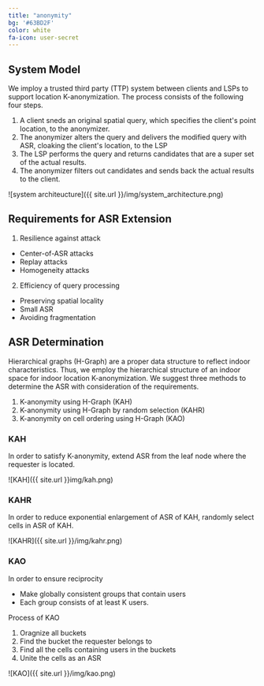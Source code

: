 ```yaml
---
title: "anonymity"
bg: '#63BD2F'
color: white
fa-icon: user-secret
---
```


## System Model

We imploy a trusted third party (TTP) system between clients and LSPs to support location K-anonymization. The process consists of the following four steps.

1. A client sneds an original spatial query, which specifies the client's point location, to the anonymizer.
2. The anonymizer alters the query and delivers the modified query with ASR, cloaking the client's location, to the LSP
3. The LSP performs the query and returns candidates that are a super set of the actual results.
4. The anonymizer filters out candidates and sends back the actual results to the client.


![system architeucture]({{ site.url }}/img/system_architecture.png)

## Requirements for ASR Extension

1. Resilience against attack
  - Center-of-ASR attacks
  - Replay attacks
  - Homogeneity attacks
2. Efficiency of query processing
  - Preserving spatial locality
  - Small ASR
  - Avoiding fragmentation

## ASR Determination

Hierarchical graphs (H-Graph) are a proper data structure to reflect indoor characteristics. Thus, we employ the hierarchical structure of an indoor space for indoor location K-anonymization. We suggest three methods to determine the ASR with consideration of the requirements.

1. K-anonymity using H-Graph (KAH)
2. K-anonymity using H-Graph by random selection (KAHR)
3. K-anonymity on cell ordering using H-Graph (KAO)

### KAH

In order to satisfy K-anonymity, extend ASR from the leaf node where the requester is located.

![KAH]({{ site.url }}img/kah.png)


### KAHR

In order to reduce exponential enlargement of ASR of KAH, randomly select cells in ASR of KAH.

![KAHR]({{ site.url }}/img/kahr.png)


### KAO

In order to ensure reciprocity

- Make globally consistent groups that contain users
- Each group consists of at least K users.

Process of KAO

1. Oragnize all buckets
2. Find the bucket the requester belongs to
3. Find all the cells containing users in the buckets
4. Unite the cells as an ASR 

![KAO]({{ site.url }}/img/kao.png)


